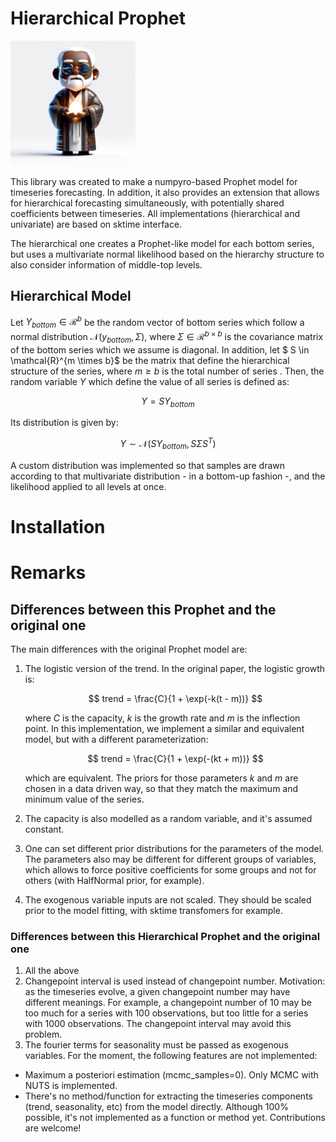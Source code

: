 # Hierarchical Prophet
<img src="docs/static/logo.webp" width="200">

This library was created to make a numpyro-based Prophet model for timeseries forecasting. In addition, it also provides an extension that allows for hierarchical forecasting simultaneously, with potentially shared coefficients between timeseries. All implementations (hierarchical and univariate) are based on sktime interface.

The hierarchical one creates a Prophet-like model for each bottom series, but uses a multivariate normal likelihood based on the hierarchy structure to also consider information of middle-top levels.


## Hierarchical Model

Let $Y_{bottom} \in \mathcal{R}^{b}$ be the random vector of bottom series which follow a normal distribution $\mathcal{N}(y_{bottom}, \Sigma)$, where $\Sigma \in \mathcal{R}^{b \times b}$ is the covariance matrix of the bottom series which we assume is diagonal. In addition, let $ S \in \mathcal{R}^{m \times b}$ be the matrix that define the hierarchical structure of the series, where $m \geq b$ is the total number of series . Then, the random variable $Y$ which define the value of all series is defined as:

$$
Y = SY_{bottom}
$$

Its distribution is given by:

$$
Y  \sim \mathcal{N}(SY_{bottom}, S\Sigma S^T)
$$

A custom distribution was implemented so that samples are drawn according to that multivariate distribution - in a bottom-up fashion -, and the likelihood applied to all levels at once.


# Installation



# Remarks

## Differences between this Prophet and the original one

The main differences with the original Prophet model are:

1. The logistic version of the trend. In the original paper, the logistic growth is:

    $$
    trend = \frac{C}{1 + \exp(-k(t - m))}
    $$

    where $C$ is the capacity, $k$ is the growth rate and $m$ is the inflection point. In this implementation, we implement a similar and equivalent model, but with a different parameterization:

    $$
    trend = \frac{C}{1 + \exp(-(kt + m))}
    $$

    which are equivalent. The priors for those parameters $k$ and $m$ are chosen in a data driven way, so that they match the maximum and minimum value of the series.

2. The capacity is also modelled as a random variable, and it's assumed constant.
3. One can set different prior distributions for the parameters of the model. The parameters also may be different for different groups of variables, which allows to force positive coefficients for some groups and not for others (with HalfNormal prior, for example).
4. The exogenous variable inputs are not scaled. They should be scaled prior to the model fitting, with sktime transfomers for example.


### Differences between this Hierarchical Prophet and the original one

1. All the above
2. Changepoint interval is used instead of changepoint number. Motivation: as the timeseries evolve, a given changepoint number may have different meanings. For example, a changepoint number of 10 may be too much for a series with 100 observations, but too little for a series with 1000 observations. The changepoint interval may avoid this problem.
3. The fourier terms for seasonality must be passed as exogenous variables.
For the moment, the following features are not implemented:

- Maximum a posteriori estimation (mcmc_samples=0). Only MCMC with NUTS is implemented.
- There's no method/function for extracting the timeseries components (trend, seasonality, etc) from the model directly. Although 100% possible, it's not implemented as a function or method yet. Contributions are welcome!
